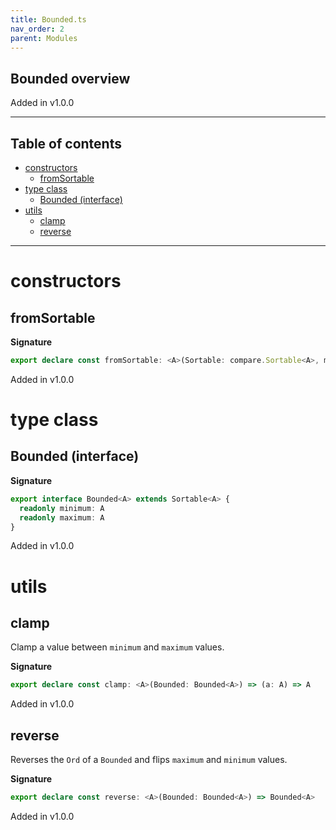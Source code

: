 ```yaml
---
title: Bounded.ts
nav_order: 2
parent: Modules
---
```


## Bounded overview

Added in v1.0.0

---

<h2 class="text-delta">Table of contents</h2>

- [constructors](#constructors)
  - [fromSortable](#fromsortable)
- [type class](#type-class)
  - [Bounded (interface)](#bounded-interface)
- [utils](#utils)
  - [clamp](#clamp)
  - [reverse](#reverse)

---

# constructors

## fromSortable

**Signature**

```ts
export declare const fromSortable: <A>(Sortable: compare.Sortable<A>, minimum: A, maximum: A) => Bounded<A>
```

Added in v1.0.0

# type class

## Bounded (interface)

**Signature**

```ts
export interface Bounded<A> extends Sortable<A> {
  readonly minimum: A
  readonly maximum: A
}
```

Added in v1.0.0

# utils

## clamp

Clamp a value between `minimum` and `maximum` values.

**Signature**

```ts
export declare const clamp: <A>(Bounded: Bounded<A>) => (a: A) => A
```

Added in v1.0.0

## reverse

Reverses the `Ord` of a `Bounded` and flips `maximum` and `minimum` values.

**Signature**

```ts
export declare const reverse: <A>(Bounded: Bounded<A>) => Bounded<A>
```

Added in v1.0.0
